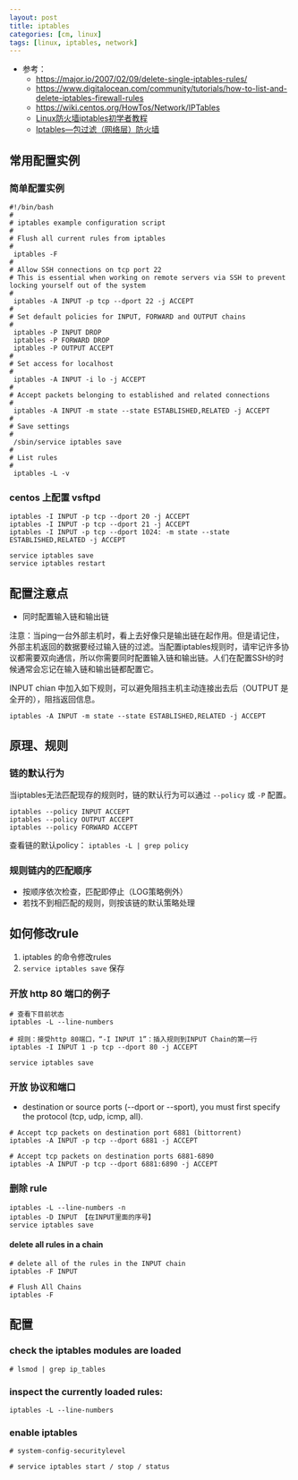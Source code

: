 ```yaml
---
layout: post
title: iptables
categories: [cm, linux]
tags: [linux, iptables, network]
---
```


* 参考：
  * <https://major.io/2007/02/09/delete-single-iptables-rules/>
  * <https://www.digitalocean.com/community/tutorials/how-to-list-and-delete-iptables-firewall-rules>
  * <https://wiki.centos.org/HowTos/Network/IPTables>
  * [Linux防火墙iptables初学者教程](https://www.linuxidc.com/Linux/2014-03/97881.htm)
  * [Iptables—包过滤（网络层）防火墙](https://www.linuxidc.com/Linux/2013-08/88423.htm)


## 常用配置实例

### 简单配置实例

~~~
#!/bin/bash
# 
# iptables example configuration script
# 
# Flush all current rules from iptables
# 
 iptables -F
# 
# Allow SSH connections on tcp port 22
# This is essential when working on remote servers via SSH to prevent locking yourself out of the system
# 
 iptables -A INPUT -p tcp --dport 22 -j ACCEPT
# 
# Set default policies for INPUT, FORWARD and OUTPUT chains
# 
 iptables -P INPUT DROP
 iptables -P FORWARD DROP
 iptables -P OUTPUT ACCEPT
# 
# Set access for localhost
# 
 iptables -A INPUT -i lo -j ACCEPT
# 
# Accept packets belonging to established and related connections
# 
 iptables -A INPUT -m state --state ESTABLISHED,RELATED -j ACCEPT
# 
# Save settings
# 
 /sbin/service iptables save
# 
# List rules
# 
 iptables -L -v
~~~

### centos 上配置 vsftpd

~~~
iptables -I INPUT -p tcp --dport 20 -j ACCEPT
iptables -I INPUT -p tcp --dport 21 -j ACCEPT
iptables -I INPUT -p tcp --dport 1024: -m state --state ESTABLISHED,RELATED -j ACCEPT

service iptables save
service iptables restart
~~~







## 配置注意点

* 同时配置输入链和输出链

注意：当ping一台外部主机时，看上去好像只是输出链在起作用。但是请记住，外部主机返回的数据要经过输入链的过滤。当配置iptables规则时，请牢记许多协议都需要双向通信，所以你需要同时配置输入链和输出链。人们在配置SSH的时候通常会忘记在输入链和输出链都配置它。

INPUT chian 中加入如下规则，可以避免阻挡主机主动连接出去后（OUTPUT 是全开的），阻挡返回信息。

~~~
iptables -A INPUT -m state --state ESTABLISHED,RELATED -j ACCEPT
~~~


## 原理、规则

### 链的默认行为

当iptables无法匹配现存的规则时，链的默认行为可以通过 `--policy` 或 `-P` 配置。

~~~
iptables --policy INPUT ACCEPT
iptables --policy OUTPUT ACCEPT
iptables --policy FORWARD ACCEPT
~~~

查看链的默认policy： `iptables -L | grep policy`


### 规则链内的匹配顺序

* 按顺序依次检查，匹配即停止（LOG策略例外）
* 若找不到相匹配的规则，则按该链的默认策略处理






## 如何修改rule

1. iptables 的命令修改rules
2. `service iptables save` 保存

### 开放 http 80 端口的例子

~~~ shell
# 查看下目前状态
iptables -L --line-numbers

# 规则：接受http 80端口，“-I INPUT 1”：插入规则到INPUT Chain的第一行
iptables -I INPUT 1 -p tcp --dport 80 -j ACCEPT

service iptables save
~~~



### 开放 协议和端口

* destination or source ports (--dport or --sport), you must first specify the protocol (tcp, udp, icmp, all). 

~~~
# Accept tcp packets on destination port 6881 (bittorrent)
iptables -A INPUT -p tcp --dport 6881 -j ACCEPT
~~~

~~~
# Accept tcp packets on destination ports 6881-6890
iptables -A INPUT -p tcp --dport 6881:6890 -j ACCEPT
~~~


### 删除 rule

~~~
iptables -L --line-numbers -n
iptables -D INPUT 【在INPUT里面的序号】
service iptables save
~~~


#### delete all rules in a chain

~~~
# delete all of the rules in the INPUT chain
iptables -F INPUT

# Flush All Chains
iptables -F
~~~






## 配置

### check the iptables modules are loaded

~~~
# lsmod | grep ip_tables
~~~



### inspect the currently loaded rules: 

~~~
iptables -L --line-numbers
~~~



### enable iptables

~~~
# system-config-securitylevel
~~~

~~~
# service iptables start / stop / status
~~~


















